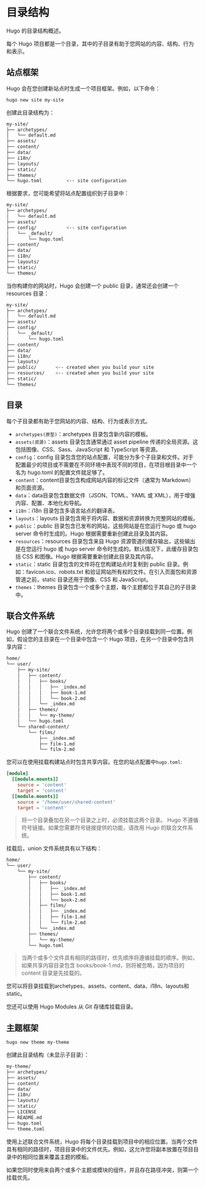 # 目录结构
Hugo 的目录结构概述。

每个 Hugo 项目都是一个目录，其中的子目录有助于您网站的内容、结构、行为和表示。

## 站点框架
Hugo 会在您创建新站点时生成一个项目框架。例如，以下命令：
```bash
hugo new site my-site
```
创建此目录结构为：
```bash
my-site/
├── archetypes/
│   └── default.md
├── assets/
├── content/
├── data/
├── i18n/
├── layouts/
├── static/
├── themes/
└── hugo.toml         <-- site configuration
```
根据要求，您可能希望将站点配置组织到子目录中：
```bash
my-site/
├── archetypes/
│   └── default.md
├── assets/
├── config/           <-- site configuration
│   └── _default/
│       └── hugo.toml
├── content/
├── data/
├── i18n/
├── layouts/
├── static/
└── themes/
```
当你构建你的网站时，Hugo 会创建一个 public 目录，通常还会创建一个 resources 目录：
```bash
my-site/
├── archetypes/
│   └── default.md
├── assets/
├── config/       
│   └── _default/
│       └── hugo.toml
├── content/
├── data/
├── i18n/
├── layouts/
├── public/       <-- created when you build your site
├── resources/    <-- created when you build your site
├── static/
└── themes/
```
## 目录
每个子目录都有助于您网站的内容、结构、行为或表示方式。
- `archetypes(原型)`：archetypes 目录包含新内容的模板。
- `assets(资源)`：assets 目录包含通常通过 asset pipeline 传递的全局资源。这包括图像、CSS、Sass、JavaScript 和 TypeScript 等资源。
- `config`：config 目录包含您的站点配置，可能分为多个子目录和文件。对于配置最少的项目或不需要在不同环境中表现不同的项目，在项目根目录中一个名为 hugo.toml 的配置文件就足够了。
- `content`：content目录包含构成网站内容的标记文件（通常为 Markdown）和页面资源。
- `data`：data目录包含数据文件（JSON、TOML、YAML 或 XML），用于增强内容、配置、本地化和导航。
- `i18n`：i18n 目录包含多语言站点的翻译表。
- `layouts`：layouts 目录包含用于将内容、数据和资源转换为完整网站的模板。
- `public`：public 目录包含已发布的网站，这些网站是在您运行 hugo 或 hugo server 命令时生成的。Hugo 根据需要重新创建此目录及其内容。
- `resources`：resources 目录包含来自 Hugo 资源管道的缓存输出，这些输出是在您运行 hugo 或 hugo server 命令时生成的。默认情况下，此缓存目录包括 CSS 和图像。Hugo 根据需要重新创建此目录及其内容。
- `static`：static 目录包含的文件将在您构建站点时复制到 public 目录。例如：favicon.ico、robots.txt 和验证网站所有权的文件。在引入页面包和资源管道之前，static 目录还用于图像、CSS 和 JavaScript。
- `themes`：themes 目录包含一个或多个主题，每个主题都位于其自己的子目录中。

## 联合文件系统
Hugo 创建了一个联合文件系统，允许您将两个或多个目录挂载到同一位置。例如，假设您的主目录在一个目录中包含一个 Hugo 项目，在另一个目录中包含共享内容：
```bash
home/
└── user/
    ├── my-site/            
    │   ├── content/
    │   │   ├── books/
    │   │   │   ├── _index.md
    │   │   │   ├── book-1.md
    │   │   │   └── book-2.md
    │   │   └── _index.md
    │   ├── themes/
    │   │   └── my-theme/
    │   └── hugo.toml
    └── shared-content/     
        └── films/
            ├── _index.md
            ├── film-1.md
            └── film-2.md
```

您可以在使用挂载构建站点时包含共享内容。在您的站点配置中`hugo.toml`:
```toml
[module]
  [[module.mounts]]
    source = 'content'
    target = 'content'
  [[module.mounts]]
    source = '/home/user/shared-content'
    target = 'content'
```
> 将一个目录叠加在另一个目录之上时，必须挂载这两个目录。
> Hugo 不遵循符号链接。如果您需要符号链接提供的功能，请改用 Hugo 的联合文件系统。

挂载后，union 文件系统具有以下结构：
```bash
home/
└── user/
    └── my-site/
        ├── content/
        │   ├── books/
        │   │   ├── _index.md
        │   │   ├── book-1.md
        │   │   └── book-2.md
        │   ├── films/
        │   │   ├── _index.md
        │   │   ├── film-1.md
        │   │   └── film-2.md
        │   └── _index.md
        ├── themes/
        │   └── my-theme/
        └── hugo.toml
```
> 当两个或多个文件具有相同的路径时，优先顺序将遵循挂载的顺序。例如，如果共享内容目录包含 books/book-1.md，则将被忽略，因为项目的 content 目录是先挂载的。

您可以将目录挂载到archetypes、assets、content、data、i18n、layouts和 static。

您还可以使用 Hugo Modules 从 Git 存储库挂载目录。

## 主题框架

```bash
hugo new theme my-theme
```
创建此目录结构（未显示子目录）：
```bash
my-theme/
├── archetypes/
├── assets/
├── content/
├── data/
├── i18n/
├── layouts/
├── static/
├── LICENSE
├── README.md
├── hugo.toml
└── theme.toml
```

使用上述联合文件系统，Hugo 将每个目录挂载到项目中的相应位置。当两个文件具有相同的路径时，项目目录中的文件优先。例如，这允许您将副本放置在项目目录中的相同位置来覆盖主题的模板。

如果您同时使用来自两个或多个主题或模块的组件，并且存在路径冲突，则第一个挂载优先。